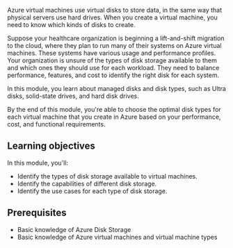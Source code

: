 Azure virtual machines use virtual disks to store data, in the same way that physical servers use hard drives. When you create a virtual machine, you need to know which kinds of disks to create.

Suppose your healthcare organization is beginning a lift-and-shift migration to the cloud, where they plan to run many of their systems on Azure virtual machines. These systems have various usage and performance profiles. Your organization is unsure of the types of disk storage available to them and which ones they should use for each workload. They need to balance performance, features, and cost to identify the right disk for each system.

In this module, you learn about managed disks and disk types, such as Ultra disks, solid-state drives, and hard disk drives.

By the end of this module, you're able to choose the optimal disk types for each virtual machine that you create in Azure based on your performance, cost, and functional requirements.

## Learning objectives

In this module, you'll:

- Identify the types of disk storage available to virtual machines.
- Identify the capabilities of different disk storage.
- Identify the use cases for each type of disk storage.

## Prerequisites

- Basic knowledge of Azure Disk Storage
- Basic knowledge of Azure virtual machines and virtual machine types

